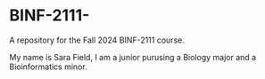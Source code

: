 # BINF-2111-
A repository for the Fall 2024 BINF-2111 course.

My name is Sara Field, I am a junior purusing a Biology major and a Bioinformatics minor.
